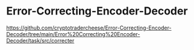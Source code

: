 # Error-Correcting-Encoder-Decoder
https://github.com/cryptotradercheese/Error-Correcting-Encoder-Decoder/tree/main/Error%20Correcting%20Encoder-Decoder/task/src/correcter
